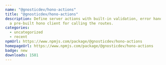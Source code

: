 ```yaml
---
name: "@gnosticdev/hono-actions"
title: "@gnosticdev/hono-actions"
description: Define server actions with built-in validation, error handling, and
  a pre-built hono client for calling the routes.
categories:
  - uncategorized
  - recent
npmUrl: https://www.npmjs.com/package/@gnosticdev/hono-actions
homepageUrl: https://www.npmjs.com/package/@gnosticdev/hono-actions
badge: new
downloads: 1581
---
```

